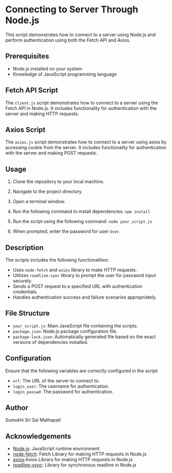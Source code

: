 # Connecting to Server Through Node.js

This script demonstrates how to connect to a server using Node.js and perform authentication using both the Fetch API and Axios.

## Prerequisites

- Node.js installed on your system
- Knowledge of JavaScript programming language

## Fetch API Script

The `client.js` script demonstrates how to connect to a server using the Fetch API in Node.js. It includes functionality for authentication with the server and making HTTP requests.

## Axios Script

The `axios.js` script demonstrates how to connect to a server using axios by accessing cookie from the server. It includes functionality for authentication with the server and making POST requests.

## Usage

1. Clone the repository to your local machine.
2. Navigate to the project directory.
3. Open a terminal window.
4. Run the following command to install dependencies:
    `npm install`

5. Run the script using the following command:
    `node your_script.js`

6. When prompted, enter the password for user `User`.

## Description

The scripts includes the following functionalities:

- Uses `node-fetch` and `axios` library to make HTTP requests.
- Utilizes `readline-sync` library to prompt the user for password input securely.
- Sends a POST request to a specified URL with authentication credentials.
- Handles authentication success and failure scenarios appropriately.

## File Structure

- `your_script.js`: Main JavaScript file containing the scripts.
- `package.json`: Node.js package configuration file.
- `package-lock.json`: Automatically generated file based on the exact versions of dependencies installed.

## Configuration

Ensure that the following variables are correctly configured in the script:

- `url`: The URL of the server to connect to.
- `login_user`: The username for authentication.
- `login_passwd`: The password for authentication.

## Author

Sumukhi Sri Sai Mathapati

## Acknowledgements

- [Node.js](https://nodejs.org/): JavaScript runtime environment
- [node-fetch](https://www.npmjs.com/package/node-fetch): Fetch Library for making HTTP requests in Node.js
- [axios](https://www.npmjs.com/package/axios):Axios Library for making HTTP requests in Node.js
- [readline-sync](https://www.npmjs.com/package/readline-sync): Library for synchronous readline in Node.js

